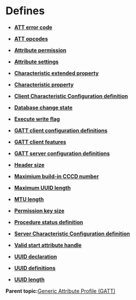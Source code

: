 # Defines

-   **[ATT error code](GUID-DF065B2A-A0F7-4C47-9C32-E9DAAD615479.md)**  

-   **[ATT opcodes](GUID-0B817A0F-1AA2-42B6-B93A-41A883437B34.md)**  

-   **[Attribute permission](GUID-D147991D-9826-4854-8566-A8EA7BE31159.md)**  

-   **[Attribute settings](GUID-C17EB9D8-56A4-42DE-BB36-DBB302B23C5F.md)**  

-   **[Characteristic extended property](GUID-ADCD2988-C88C-4139-93C9-BC07CAADBB89.md)**  

-   **[Characteristic property](GUID-C8760792-8A0C-4A74-AAD3-88DACDB666EB.md)**  

-   **[Client Characteristic Configuration definition](GUID-DA453640-EE40-4E70-BCF5-52C3E6D86067.md)**  

-   **[Database change state](GUID-BFF584FB-C563-4D8C-8770-ECC616BEBE1C.md)**  

-   **[Execute write flag](GUID-7BF1A469-FF25-4B96-A00D-37950A19F64B.md)**  

-   **[GATT client configuration definitions](GUID-CFCEB3D4-39E4-48A5-AC88-38CAF7E2D92F.md)**  

-   **[GATT client features](GUID-779F698C-5BB2-4867-8B62-E6BFC9EEB9BB.md)**  

-   **[GATT server configuration definitions](GUID-C77398F0-F757-4879-8505-6D7D6A49A901.md)**  

-   **[Header size](GUID-6C42FDF7-8049-42C6-869F-D3034A3AFACE.md)**  

-   **[Maximium build-in CCCD number](GUID-4411CE90-AAB4-4A06-AF8F-829C402C6F93.md)**  

-   **[Maximum UUID length](GUID-14DD90E5-3708-4A5D-9B5E-16DEE8404708.md)**  

-   **[MTU length](GUID-EBB04E28-2F7B-4DCA-B435-54B0F855531E.md)**  

-   **[Permission key size](GUID-78FECE22-2320-4806-A2BA-E6745713B058.md)**  

-   **[Procedure status definition](GUID-9BD44B68-1DF0-497B-8AF2-AF07BD9BB2A9.md)**  

-   **[Server Characteristic Configuration definition](GUID-60FB96F3-4D77-4D0A-B04C-78F8D41A1E6E.md)**  

-   **[Valid start attribute handle](GUID-EEB11BD0-70C3-4883-B180-40EE234FAF7B.md)**  

-   **[UUID declaration](GUID-1F9302A7-7B95-4768-BEC4-53FEE62E6450.md)**  

-   **[UUID definitions](GUID-7BB4BE61-0E3D-4EB6-B590-42A9456AB31A.md)**  

-   **[UUID length](GUID-5A753849-5CF6-48B2-B1B4-CC7F048C0177.md)**  


**Parent topic:**[Generic Attribute Profile \(GATT\)](GUID-68F36419-BE17-4BBA-AC40-950ED8B4956A.md)


